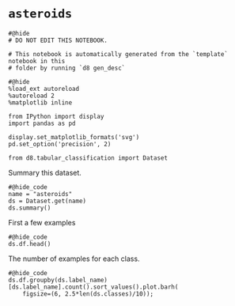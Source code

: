 # `asteroids`

```{.python .input}
#@hide
# DO NOT EDIT THIS NOTEBOOK.

# This notebook is automatically generated from the `template` notebook in this
# folder by running `d8 gen_desc`
```


```{.python .input}
#@hide
%load_ext autoreload
%autoreload 2
%matplotlib inline

from IPython import display
import pandas as pd

display.set_matplotlib_formats('svg')
pd.set_option('precision', 2)

from d8.tabular_classification import Dataset
```

Summary this dataset.

```{.python .input}
#@hide_code
name = "asteroids"
ds = Dataset.get(name)
ds.summary()
```

First a few examples

```{.python .input}
#@hide_code
ds.df.head()
```

The number of examples for each class.

```{.python .input}
#@hide_code
ds.df.groupby(ds.label_name)[ds.label_name].count().sort_values().plot.barh(
    figsize=(6, 2.5*len(ds.classes)/10));
```
